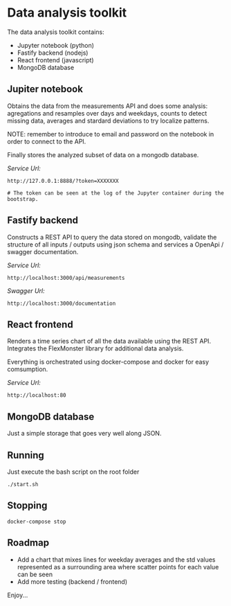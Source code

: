 
Data analysis toolkit
=====================

The data analysis toolkit contains:

- Jupyter notebook (python)
- Fastify backend (nodejs)
- React frontend (javascript)
- MongoDB database

Jupiter notebook
----------------

Obtains the data from the measurements API and does some analysis: agregations and resamples over days and weekdays, counts to detect missing data, averages and stardard deviations to try localize patterns.

NOTE: remember to introduce to email and password on the notebook in order to connect to the API.

Finally stores the analyzed subset of data on a mongodb database.

*Service Url:*
```
http://127.0.0.1:8888/?token=XXXXXXX

# The token can be seen at the log of the Jupyter container during the bootstrap.
```


Fastify backend
---------------

Constructs a REST API to query the data stored on mongodb, validate the structure of all inputs / outputs using json schema and services a OpenApi / swagger documentation.


*Service Url:*
```
http://localhost:3000/api/measurements
```

*Swagger Url:*
```
http://localhost:3000/documentation
```

React frontend
--------------

Renders a time series chart of all the data available using the REST API. Integrates the FlexMonster library for additional data analysis.


Everything is orchestrated using docker-compose and docker for easy comsumption.

*Service Url:*
```
http://localhost:80
```


MongoDB database
----------------

Just a simple storage that goes very well along JSON.


Running
-------

Just execute the bash script on the root folder

```
./start.sh
```

Stopping
--------

```
docker-compose stop
```

Roadmap
-------

- Add a chart that mixes lines for weekday averages and the std values represented as a surrounding area where scatter points for each value can be seen
- Add more testing (backend / frontend)

Enjoy...
